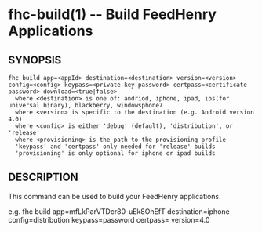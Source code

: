 fhc-build(1) -- Build FeedHenry Applications
============================================

## SYNOPSIS

    fhc build app=<appId> destination=<destination> version=<version> config=<config> keypass=<private-key-password> certpass=<certificate-password> download=<true|false>
      where <destination> is one of: andriod, iphone, ipad, ios(for universal binary), blackberry, windowsphone7
      where <version> is specific to the destination (e.g. Android version 4.0)
      where <config> is either 'debug' (default), 'distribution', or 'release'
      where <provisioning> is the path to the provisioning profile
      'keypass' and 'certpass' only needed for 'release' builds
      'provisioning' is only optional for iphone or ipad builds
    
## DESCRIPTION

This command can be used to build your FeedHenry applications.

e.g. 
fhc build app=mfLkParVTDcr80-uEk8OhEfT destination=iphone config=distribution keypass=password certpass= version=4.0
